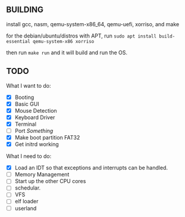 ## BUILDING

install gcc, nasm, qemu-system-x86_64, qemu-uefi, xorriso, and make

for the debian/ubuntu/distros with APT, run ``sudo apt install build-essential qemu-system-x86 xorriso``

then run ``make run`` and it will build and run the OS.

## TODO

What I want to do: 
- [X] Booting 
- [X] Basic GUI 
- [X] Mouse Detection 
- [X] Keyboard Driver
- [X] Terminal
- [ ] Port *Something*
- [X] Make boot partition FAT32
- [X] Get initrd working

What I need to do:
- [X] Load an IDT so that exceptions and interrupts can be handled.
- [ ] Memory Management 
- [ ] Start up the other CPU cores
- [ ] schedular. 
- [ ] VFS
- [ ] elf loader
- [ ] userland